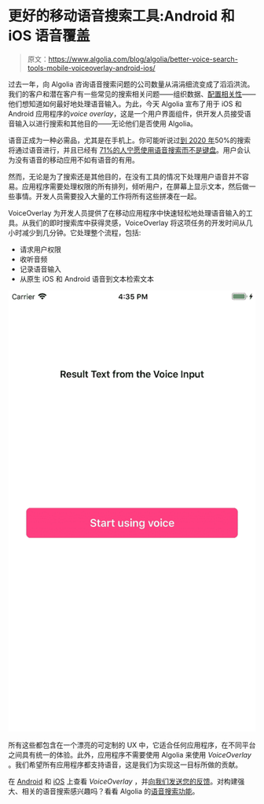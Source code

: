 # 更好的移动语音搜索工具:Android 和 iOS 语音覆盖

> 原文：<https://www.algolia.com/blog/algolia/better-voice-search-tools-mobile-voiceoverlay-android-ios/>

过去一年，向 Algolia 咨询语音搜索问题的公司数量从涓涓细流变成了滔滔洪流。我们的客户和潜在客户有一些常见的搜索相关问题——组织数据、[配置相关性](https://www.algolia.com/doc/tutorials/getting-started/build-voice-search/#getting-started)——他们想知道如何最好地处理语音输入。为此，今天 Algolia 宣布了用于 iOS 和 Android 应用程序的*voice overlay*，这是一个用户界面组件，供开发人员接受语音输入以进行搜索和其他目的——无论他们是否使用 Algolia。

语音正成为一种必需品，尤其是在手机上。你可能听说过[到 2020 年](https://www.campaignlive.co.uk/article/just-say-it-future-search-voice-personal-digital-assistants/1392459)50%的搜索将通过语音进行，并且已经有 [71%的人宁愿使用语音搜索而不是键盘](https://www.pwc.com/us/en/advisory-services/publications/consumer-intelligence-series/pwc-voice-assistants.pdf)。用户会认为没有语音的移动应用不如有语音的有用。

然而，无论是为了搜索还是其他目的，在没有工具的情况下处理用户语音并不容易。应用程序需要处理权限的所有排列，倾听用户，在屏幕上显示文本，然后做一些事情。开发人员需要投入大量的工作将所有这些拼凑在一起。

VoiceOverlay 为开发人员提供了在移动应用程序中快速轻松地处理语音输入的工具。从我们的即时搜索库中获得灵感，VoiceOverlay 将这项任务的开发时间从几小时减少到几分钟。它处理整个流程，包括:

*   请求用户权限
*   收听音频
*   记录语音输入
*   从原生 iOS 和 Android 语音到文本检索文本

![iOS Voice Overlay - Voice Search Tools for Mobile](img/72524a5738775b863232280103bc4a18.png)

所有这些都包含在一个漂亮的可定制的 UX 中，它适合任何应用程序，在不同平台之间具有统一的体验。此外，应用程序不需要使用 Algolia 来使用 *VoiceOverlay* 。我们希望所有应用程序都支持语音，这是我们为实现这一目标所做的贡献。

在 [Android](https://github.com/algolia/voice-overlay-android) 和 [iOS](https://github.com/algolia/voice-overlay-ios/) 上查看 *VoiceOverlay* ，并[向我们发送您的反馈](https://twitter.com/home?status=Hey%20%40algolia,%20my%20thoughts%20on%20VoiceOverlay%3A%20)。对构建强大、相关的语音搜索感兴趣吗？看看 Algolia 的[语音搜索功能](https://www.algolia.com/solutions/voice-search)。